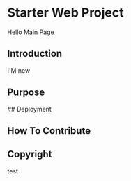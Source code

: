 # Starter Web Project
Hello Main Page
## Introduction 
I'M new
## Purpose

## Deployment

## How To Contribute

## Copyright
test
